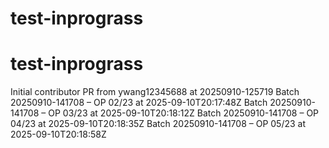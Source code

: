 # test-inprograss
# test-inprograss
Initial contributor PR from ywang12345688 at 20250910-125719
Batch 20250910-141708 – OP 02/23 at 2025-09-10T20:17:48Z
Batch 20250910-141708 – OP 03/23 at 2025-09-10T20:18:12Z
Batch 20250910-141708 – OP 04/23 at 2025-09-10T20:18:35Z
Batch 20250910-141708 – OP 05/23 at 2025-09-10T20:18:58Z
